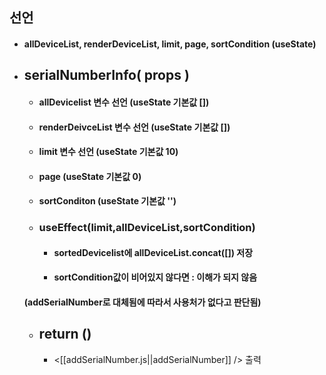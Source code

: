 ## 선언
- #### allDeviceList, renderDeviceList, limit, page, sortCondition (useState)

- ## serialNumberInfo( props )
	- #### allDevicelist 변수 선언 (useState 기본값 \[]) 
	- #### renderDeivceList 변수 선언 (useState 기본값 \[])
	- #### limit 변수 선언 (useState 기본값 10)
	- #### page (useState 기본값 0)
	- #### sortConditon (useState 기본값 '')
	- ### useEffect(limit,allDeviceList,sortCondition)
		- #### sortedDevicelist에 allDeviceList.concat(\[]) 저장
		- #### sortCondition값이 비어있지 않다면 : 이해가 되지 않음
	#### (addSerialNumber로 대체됨에 따라서 사용처가 없다고 판단됨)
	- ## return ()
		- <[[addSerialNumber.js||addSerialNumber]] /> 출력